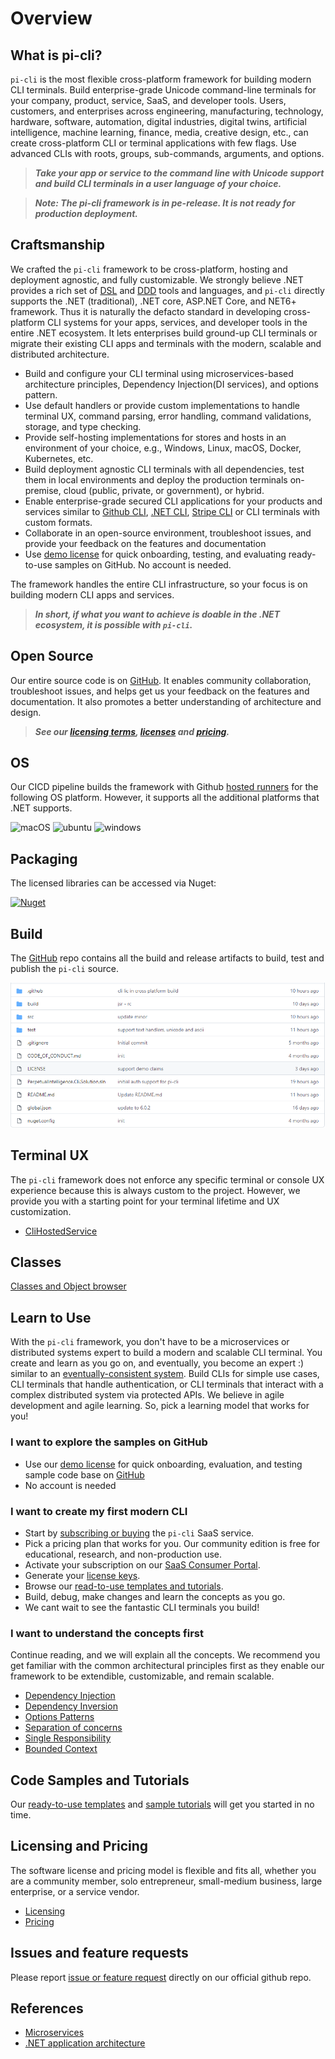 # Overview

## What is pi-cli?
`pi-cli` is the most flexible cross-platform framework for building modern CLI terminals. Build enterprise-grade Unicode command-line terminals for your company, product, service, SaaS, and developer tools. Users, customers, and enterprises across engineering, manufacturing, technology, hardware, software, automation, digital industries, digital twins, artificial intelligence, machine learning, finance, media, creative design, etc., can create cross-platform CLI or terminal applications with few flags. Use advanced CLIs with roots, groups, sub-commands, arguments, and options.

> ***Take your app or service to the command line with Unicode support and build CLI terminals in a user language of your choice.***

> ***Note: The pi-cli framework is in pe-release. It is not ready for production deployment.***

## Craftsmanship
We crafted the `pi-cli` framework to be cross-platform, hosting and deployment agnostic, and fully customizable. We strongly believe .NET provides a rich set of [DSL](https://docs.microsoft.com/en-us/visualstudio/modeling/about-domain-specific-languages?view=vs-2022) and [DDD](https://docs.microsoft.com/en-us/dotnet/architecture/microservices/microservice-ddd-cqrs-patterns/ddd-oriented-microservice) tools and languages, and `pi-cli` directly supports the .NET (traditional), .NET core, ASP.NET Core, and NET6+ framework. Thus it is naturally the defacto standard in developing cross-platform CLI systems for your apps, services, and developer tools in the entire .NET ecosystem. It lets enterprises build ground-up CLI terminals or migrate their existing CLI apps and terminals with the modern, scalable and distributed architecture.

- Build and configure your CLI terminal using microservices-based architecture principles, Dependency Injection(DI services), and options pattern.
- Use default handlers or provide custom implementations to handle terminal UX, command parsing, error handling, command validations, storage, and type checking.
- Provide self-hosting implementations for stores and hosts in an environment of your choice, e.g., Windows, Linux, macOS, Docker, Kubernetes, etc. 
- Build deployment agnostic CLI terminals with all dependencies, test them in local environments and deploy the production terminals on-premise, cloud (public, private, or government), or hybrid.
- Enable enterprise-grade secured CLI applications for your products and services similar to [Github CLI](https://cli.github.com/), [.NET CLI](https://docs.microsoft.com/en-us/dotnet/core/tools/), [Stripe CLI](https://stripe.com/docs/stripe-cli) or CLI terminals with custom formats.
- Collaborate in an open-source environment, troubleshoot issues, and provide your feedback on the features and documentation
- Use [demo license](https://docs.perpetualintelligence.com/articles/pi-demo/intro.html) for quick onboarding, testing, and evaluating ready-to-use samples on GitHub. No account is needed.

The framework handles the entire CLI infrastructure, so your focus is on building modern CLI apps and services.

> ***In short, if what you want to achieve is doable in the .NET ecosystem, it is possible with `pi-cli`.***

## Open Source
Our entire source code is on [GitHub](https://github.com/perpetualintelligence/cli). It enables community collaboration, troubleshoot issues, and helps get us your feedback on the features and documentation. It also promotes a better understanding of architecture and design.

> ***See our [licensing terms](https://terms.perpetualintelligence.com/articles/licensing.html), [licenses](licensing/intro.md) and [pricing](https://www.perpetualintelligence.com/products/picli#pricing).***

## OS
Our CICD pipeline builds the framework with Github [hosted runners](https://docs.github.com/en/actions/using-github-hosted-runners/about-github-hosted-runners) for the following OS platform. However, it supports all the additional platforms that .NET supports.

![macOS](https://img.shields.io/badge/macOS-grey?style=flat-square&logo=macos)
![ubuntu](https://img.shields.io/badge/ubuntu-grey?style=flat-square&logo=ubuntu)
![windows](https://img.shields.io/badge/windows-grey?style=flat-square&logo=windows)

## Packaging
The licensed libraries can be accessed via Nuget:

[![Nuget](https://img.shields.io/nuget/vpre/PerpetualIntelligence.Terminal?label=PerpetualIntelligence.Terminal)](https://www.nuget.org/packages/PerpetualIntelligence.Terminal)

## Build
The [GitHub](https://github.com/perpetualintelligence/cli) repo contains all the build and release artifacts to build, test and publish the `pi-cli` source.

 ![build](../../images/picli/framework/build.png)

## Terminal UX
The `pi-cli` framework does not enforce any specific terminal or console UX experience because this is always custom to the project. However, we provide you with a starting point for your terminal lifetime and UX customization.
- [CliHostedService](xref:PerpetualIntelligence.Cli.Integration.CliHostedService)

## Classes
[Classes and Object browser](../../api/index.md)

## Learn to Use
With the `pi-cli` framework, you don't have to be a microservices or distributed systems expert to build a modern and scalable CLI terminal. You create and learn as you go on, and eventually, you become an expert :) similar to an [eventually-consistent system](https://docs.microsoft.com/en-us/dotnet/architecture/microservices/architect-microservice-container-applications/distributed-data-management). Build CLIs for simple use cases, CLI terminals that handle authentication, or CLI terminals that interact with a complex distributed system via protected APIs. We believe in agile development and agile learning. So, pick a learning model that works for you!

### I want to explore the samples on GitHub
- Use our [demo license](../pi-demo/intro.md) for quick onboarding, evaluation, and testing sample code base on [GitHub](https://github.com/perpetualintelligence/docs/tree/main/samples)
- No account is needed

### I want to create my first modern CLI
- Start by [subscribing or buying](../buying/intro.md) the `pi-cli` SaaS service.
- Pick a pricing plan that works for you. Our community edition is free for educational, research, and non-production use.
- Activate your subscription on our [SaaS Consumer Portal](https://consumer.perpetualintelligence.com/).
- Generate your [license keys](licensing/licensekeys.md).
- Browse our [read-to-use templates and tutorials](../samples.md).
- Build, debug, make changes and learn the concepts as you go.
- We cant wait to see the fantastic CLI terminals you build!

### I want to understand the concepts first
Continue reading, and we will explain all the concepts. We recommend you get familiar with the common architectural principles first as they enable our framework to be extendible, customizable, and remain scalable.

- [Dependency Injection](https://docs.microsoft.com/en-us/dotnet/core/extensions/dependency-injection)
- [Dependency Inversion](https://docs.microsoft.com/en-us/dotnet/architecture/modern-web-apps-azure/architectural-principles#dependency-inversion)
- [Options Patterns](https://docs.microsoft.com/en-us/dotnet/core/extensions/options)
- [Separation of concerns](https://docs.microsoft.com/en-us/dotnet/architecture/modern-web-apps-azure/architectural-principles#separation-of-concerns)
- [Single Responsibility](https://docs.microsoft.com/en-us/dotnet/architecture/modern-web-apps-azure/architectural-principles#separation-of-concerns)
- [Bounded Context](https://docs.microsoft.com/en-us/dotnet/architecture/modern-web-apps-azure/architectural-principles#bounded-contexts)

## Code Samples and Tutorials
Our [ready-to-use templates](https://github.com/perpetualintelligence/docs/tree/main/samples/templates/pi-cli) and [sample tutorials](https://github.com/perpetualintelligence/docs/tree/main/samples/tutorials/pi-cli) will get you started in no time.

## Licensing and Pricing
The software license and pricing model is flexible and fits all, whether you are a community member, solo entrepreneur, small-medium business, large enterprise, or a service vendor.
- [Licensing](licensing/intro.md)
- [Pricing](https://perpetualintelligence.com/products/picli#pricing)

## Issues and feature requests
Please report [issue or feature request](https://github.com/perpetualintelligence/cli/issues) directly on our official github repo.

## References
- [Microservices](https://github.com/dotnet/docs/tree/main/docs/architecture/microservices)
- [.NET application architecture](https://docs.microsoft.com/en-us/dotnet/architecture/)


